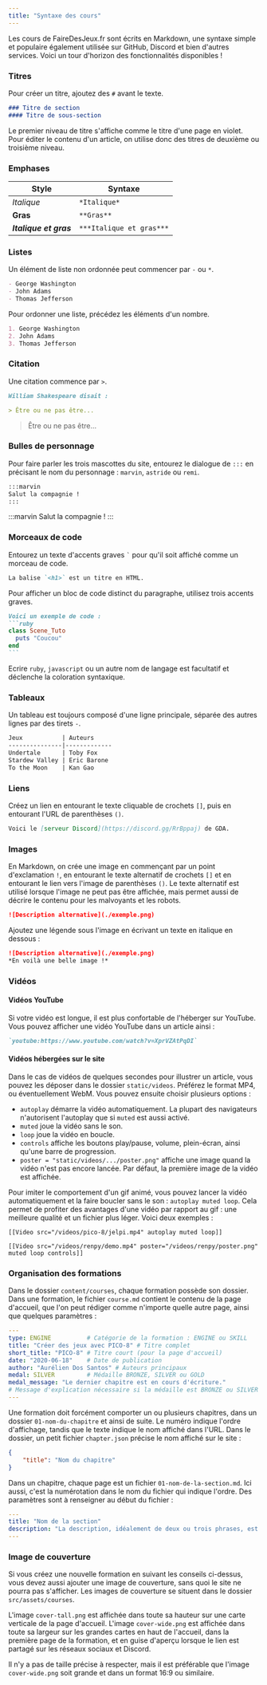 ```yaml
---
title: "Syntaxe des cours"
---
```


Les cours de FaireDesJeux.fr sont écrits en Markdown, une syntaxe simple et populaire également utilisée sur GitHub, Discord et bien d'autres services. Voici un tour d'horizon des fonctionnalités disponibles !

### Titres

Pour créer un titre, ajoutez des `#` avant le texte.

```md
### Titre de section
#### Titre de sous-section
```

Le premier niveau de titre s'affiche comme le titre d'une page en violet. Pour éditer le contenu d'un article, on utilise donc des titres de deuxième ou troisième niveau.

### Emphases

Style                  | Syntaxe
-----------------------|-------------------------
*Italique*             | `*Italique*`
**Gras**               | `**Gras**`
***Italique et gras*** | `***Italique et gras***`

### Listes

Un élément de liste non ordonnée peut commencer par `-` ou `*`.

```md
- George Washington
- John Adams
- Thomas Jefferson
```

Pour ordonner une liste, précédez les éléments d'un nombre.

```md
1. George Washington
2. John Adams
3. Thomas Jefferson
```

### Citation

Une citation commence par `>`.

```md
William Shakespeare disait :

> Être ou ne pas être...
```

> Être ou ne pas être...

### Bulles de personnage

Pour faire parler les trois mascottes du site, entourez le dialogue de `:::` en précisant le nom du personnage : `marvin`, `astride` ou `remi`.

```md
:::marvin
Salut la compagnie !
:::
```

:::marvin
Salut la compagnie !
:::

### Morceaux de code

Entourez un texte d'accents graves `` ` `` pour qu'il soit affiché comme un morceau de code.

```md
La balise `<h1>` est un titre en HTML.
```

Pour afficher un bloc de code distinct du paragraphe, utilisez trois accents graves.

````md
Voici un exemple de code :
```ruby
class Scene_Tuto
  puts "Coucou"
end
```
````

Ecrire `ruby`, `javascript` ou un autre nom de langage est facultatif et déclenche la coloration syntaxique.

### Tableaux

Un tableau est toujours composé d'une ligne principale, séparée des autres lignes par des tirets `-`.

```md
Jeux           | Auteurs
---------------|-------------
Undertale      | Toby Fox
Stardew Valley | Eric Barone
To the Moon    | Kan Gao
```

### Liens

Créez un lien en entourant le texte cliquable de crochets `[]`, puis en entourant l'URL de parenthèses `()`.

```md
Voici le [serveur Discord](https://discord.gg/RrBppaj) de GDA.
```

### Images

En Markdown, on crée une image en commençant par un point d'exclamation `!`, en entourant le texte alternatif de crochets `[]` et en entourant le lien vers l'image de parenthèses `()`. Le texte alternatif est utilisé lorsque l'image ne peut pas être affichée, mais permet aussi de décrire le contenu pour les malvoyants et les robots.

```md
![Description alternative](./exemple.png)
```

Ajoutez une légende sous l'image en écrivant un texte en italique en dessous :

```md
![Description alternative](./exemple.png)
*En voilà une belle image !*
```

### Vidéos

#### Vidéos YouTube

Si votre vidéo est longue, il est plus confortable de l'héberger sur YouTube. Vous pouvez afficher une vidéo YouTube dans un article ainsi :

```md
`youtube:https://www.youtube.com/watch?v=XprVZAtPqDI`
```

#### Vidéos hébergées sur le site

Dans le cas de vidéos de quelques secondes pour illustrer un article, vous pouvez les déposer dans le dossier `static/videos`. Préférez le format MP4, ou éventuellement WebM. Vous pouvez ensuite choisir plusieurs options :

- `autoplay` démarre la vidéo automatiquement. La plupart des navigateurs n'autorisent l'autoplay que si `muted` est aussi activé.
- `muted` joue la vidéo sans le son.
- `loop` joue la vidéo en boucle.
- `controls` affiche les boutons play/pause, volume, plein-écran, ainsi qu'une barre de progression.
- `poster = "static/videos/.../poster.png"` affiche une image quand la vidéo n'est pas encore lancée. Par défaut, la première image de la vidéo est affichée.

Pour imiter le comportement d'un gif animé, vous pouvez lancer la vidéo automatiquement et la faire boucler sans le son : `autoplay muted loop`. Cela permet de profiter des avantages d'une vidéo par rapport au gif : une meilleure qualité et un fichier plus léger. Voici deux exemples :

```
[[Video src="/videos/pico-8/jelpi.mp4" autoplay muted loop]]
```

```
[[Video src="/videos/renpy/demo.mp4" poster="/videos/renpy/poster.png" muted loop controls]]
```

### Organisation des formations

Dans le dossier `content/courses`, chaque formation possède son dossier. Dans une formation, le fichier `course.md` contient le contenu de la page d'accueil, que l'on peut rédiger comme n'importe quelle autre page, ainsi que quelques paramètres :

```yaml
---
type: ENGINE          # Catégorie de la formation : ENGINE ou SKILL
title: "Créer des jeux avec PICO-8" # Titre complet
short_title: "PICO-8" # Titre court (pour la page d'accueil)
date: "2020-06-18"    # Date de publication
author: "Aurélien Dos Santos" # Auteurs principaux
medal: SILVER         # Médaille BRONZE, SILVER ou GOLD
medal_message: "Le dernier chapitre est en cours d'écriture."
# Message d'explication nécessaire si la médaille est BRONZE ou SILVER
---
```

Une formation doit forcément comporter un ou plusieurs chapitres, dans un dossier `01-nom-du-chapitre` et ainsi de suite. Le numéro indique l'ordre d'affichage, tandis que le texte indique le nom affiché dans l'URL. Dans le dossier, un petit fichier `chapter.json` précise le nom affiché sur le site :

```json
{
    "title": "Nom du chapitre"
}
```

Dans un chapitre, chaque page est un fichier `01-nom-de-la-section.md`. Ici aussi, c'est la numérotation dans le nom du fichier qui indique l'ordre. Des paramètres sont à renseigner au début du fichier :

```yaml
---
title: "Nom de la section"
description: "La description, idéalement de deux ou trois phrases, est affichée lors du partage sur les réseaux sociaux, Discord, etc."
---
```

### Image de couverture

Si vous créez une nouvelle formation en suivant les conseils ci-dessus, vous devez aussi ajouter une image de couverture, sans quoi le site ne pourra pas s'afficher. Les images de couverture se situent dans le dossier `src/assets/courses`.

L'image `cover-tall.png` est affichée dans toute sa hauteur sur une carte verticale de la page d'accueil. L'image `cover-wide.png` est affichée dans toute sa largeur sur les grandes cartes en haut de l'accueil, dans la première page de la formation, et en guise d'aperçu lorsque le lien est partagé sur les réseaux sociaux et Discord.

Il n'y a pas de taille précise à respecter, mais il est préférable que l'image `cover-wide.png` soit grande et dans un format 16:9 ou similaire.
